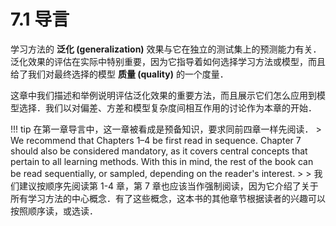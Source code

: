 # 7.1 导言

学习方法的 **泛化 (generalization)** 效果与它在独立的测试集上的预测能力有关．泛化效果的评估在实际中特别重要，因为它指导着如何选择学习方法或模型，而且给了我们对最终选择的模型 **质量 (quality)** 的一个度量．

这章中我们描述和举例说明评估泛化效果的重要方法，而且展示它们怎么应用到模型选择．我们以对偏差、方差和模型复杂度间相互作用的讨论作为本章的开始．

!!! tip
    在第一章导言中，这一章被看成是预备知识，要求同前四章一样先阅读．
    > We recommend that Chapters 1–4 be first read in sequence. Chapter 7 should also be considered mandatory, as it covers central concepts that pertain to all learning methods. With this in mind, the rest of the book can be read sequentially, or sampled, depending on the reader's interest.
    > 
    > 我们建议按顺序先阅读第 1-4 章，第 7 章也应该当作强制阅读，因为它介绍了关于所有学习方法的中心概念．有了这些概念，这本书的其他章节根据读者的兴趣可以按照顺序读，或选读．